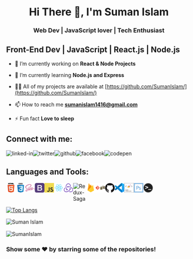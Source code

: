 <h1 align="center">Hi There 👋, I'm Suman Islam</h1>
<h3 align="center">Web Dev | JavaScript lover | Tech Enthusiast</h3>

## Front-End Dev | JavaScript | React.js | Node.js
- 🔭 I’m currently working on **React & Node Projects**

- 🌱 I’m currently learning **Node.js and Express**

- 👨‍💻 All of my projects are available at [https://github.com/SumanIslam/](https://github.com/SumanIslam/)

- 📫 How to reach me **sumanislam1416@gmail.com**

- ⚡ Fun fact **Love to sleep**

## Connect with me:

[<img align="left" alt="linked-in" src="https://img.shields.io/badge/linkedin-%230077B5.svg?&style=for-the-badge&logo=linkedin&logoColor=white" />](https://www.linkedin.com/in/sumanislam/)

[<img align="left" alt="twitter" src="https://img.shields.io/badge/twitter-%231DA1F2.svg?&style=for-the-badge&logo=twitter&logoColor=white" />](https://twitter.com/SumanIs60417396)

[<img align="left" alt="github" src="https://img.shields.io/badge/github-%2312100E.svg?&style=for-the-badge&logo=github&logoColor=white" />](https://github.com/SumanIslam)

[<img align="left" alt="facebook" src="https://img.shields.io/badge/facebook-%231877F2.svg?&style=for-the-badge&logo=facebook&logoColor=white" />](https://www.facebook.com/sumanislam.raju/)

[<img align="left" alt="codepen" src="https://img.shields.io/badge/codepen-%2312100E.svg?&style=for-the-badge&logo=codepen&logoColor=white" />](https://codepen.io/Suman_Islam)
</br>

## Languages and Tools:

<a href="https://html.com/" title="HTML5">
  <img align="left" alt="HTML5" width="26px" src="https://raw.githubusercontent.com/github/explore/80688e429a7d4ef2fca1e82350fe8e3517d3494d/topics/html/html.png"/>
</a>

<a href="https://www.w3schools.com/css/"  title="CSS3">
  <img align="left" alt="CSS3" width="26px" src="https://raw.githubusercontent.com/github/explore/80688e429a7d4ef2fca1e82350fe8e3517d3494d/topics/css/css.png" />
</a>

<a href="https://sass-lang.com/" title="Sass">
  <img align="left" alt="Sass" width="26px" src="https://raw.githubusercontent.com/github/explore/80688e429a7d4ef2fca1e82350fe8e3517d3494d/topics/sass/sass.png" />
</a>

<a href="https://getbootstrap.com/" title="Bootstrap">
  <img align="left" alt="Bootstrap" width="26px" src="https://raw.githubusercontent.com/github/explore/80688e429a7d4ef2fca1e82350fe8e3517d3494d/topics/bootstrap/bootstrap.png"     />
</a>

<a href="https://www.w3schools.com/js/" title="JavaScript">
  <img align="left" alt="JavaScript" titel="" width="26px"              src="https://raw.githubusercontent.com/github/explore/80688e429a7d4ef2fca1e82350fe8e3517d3494d/topics/javascript/javascript.png" />
</a>

<a href="https://reactjs.org/" title="React">
  <img align="left" alt="React" width="26px" src="https://raw.githubusercontent.com/github/explore/80688e429a7d4ef2fca1e82350fe8e3517d3494d/topics/react/react.png" />
</a>
  
<a href="https://redux.js.org/" title="Redux">
  <img align="left" alt="Redux" title="redux" width="26px" src="https://raw.githubusercontent.com/github/explore/80688e429a7d4ef2fca1e82350fe8e3517d3494d/topics/redux/redux.png" />
</a>

<a href="https://redux-saga.js.org/" title="redux-saga">
  <img align="left" alt="Redux-Saga" width="35px" style="margin-bottom: -5px;" src="https://redux-saga.js.org/img/Redux-Saga-Logo.png" />
</a>

<a href="https://firebase.google.com/" title="firebase">
  <img align="left" alt="firebase" width="26px" src="https://raw.githubusercontent.com/github/explore/80688e429a7d4ef2fca1e82350fe8e3517d3494d/topics/firebase/firebase.png" />
</a>

<a href="https://git-scm.com/" title="Git">
  <img align="left" alt="Git" width="26px" src="https://raw.githubusercontent.com/github/explore/80688e429a7d4ef2fca1e82350fe8e3517d3494d/topics/git/git.png" />
</a>

<a href="https://github.com/" title="Github">
  <img align="left" alt="GitHub" width="26px" src="https://raw.githubusercontent.com/github/explore/78df643247d429f6cc873026c0622819ad797942/topics/github/github.png" />
</a>

<a href="https://code.visualstudio.com/" title="Visual Studio Code">
  <img align="left" alt="Visual Studio Code" width="26px" src="https://raw.githubusercontent.com/github/explore/80688e429a7d4ef2fca1e82350fe8e3517d3494d/topics/visual-studio-code/visual-studio-code.png" />
</a>

<a href="https://styled-components.com/" title="styled-component">
  <img align="left" alt="styled-component" width="26px" src="assets/styledComponent.png" />
</a>

<a href="#" title="photoshop">
  <img align="left" alt="photoshop" width="26px" src="https://raw.githubusercontent.com/devicons/devicon/master/icons/photoshop/photoshop-line.svg" />
</a>

<a href="#" title="terminal">
  <img align="left" alt="terminal" width="26px" src="https://raw.githubusercontent.com/github/explore/80688e429a7d4ef2fca1e82350fe8e3517d3494d/topics/terminal/terminal.png" /></a>

<br />
<br />
<br />

[![Top Langs](https://github-readme-stats.vercel.app/api/top-langs/?username=SumanIslam&layout=compact)](https://github.com/SumanIslam?tab=repositories)

<img align="center" src="https://github-readme-stats.vercel.app/api?username=SumanIslam&show_icons=true" alt="Suman Islam" /></p>
<p><img align="center" src="https://github-readme-streak-stats.herokuapp.com/?user=SumanIslam" alt="SumanIslam" />



[twitter]: https://twitter.com/SumanIs60417396
[facebook]: https://www.facebook.com/sumanislam.raju/
[codepen]: https://codepen.io/Suman_Islam
[linkedin]: https://www.linkedin.com/in/sumanislam/

### Show some ❤️ by starring some of the repositories!
